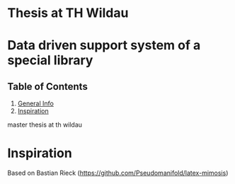 # Thesis at TH Wildau

# Data driven support system of a special library

## Table of Contents
1. [General Info](#about-the-project)
1. [Inspiration](#inspiration)

master thesis at th wildau



# Inspiration
Based on Bastian Rieck (https://github.com/Pseudomanifold/latex-mimosis)
